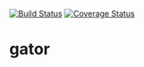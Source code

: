 [![Build Status](https://travis-ci.org/gator-life/gator.svg?branch=master)](https://travis-ci.org/gator-life/gator)
[![Coverage Status](https://coveralls.io/repos/gator-life/gator/badge.svg)](https://coveralls.io/r/gator-life/gator)
# gator